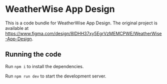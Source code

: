 
  # WeatherWise App Design

  This is a code bundle for WeatherWise App Design. The original project is available at https://www.figma.com/design/8lDHH37xy5EgrVzMEMCPWE/WeatherWise-App-Design.

  ## Running the code

  Run `npm i` to install the dependencies.

  Run `npm run dev` to start the development server.
  